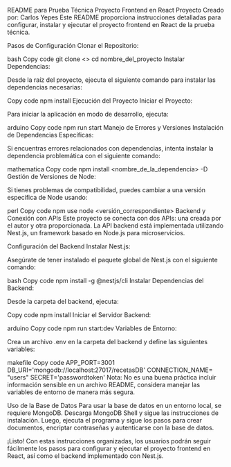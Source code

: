 README para Prueba Técnica Proyecto Frontend en React
Proyecto Creado por: Carlos Yepes
Este README proporciona instrucciones detalladas para configurar, instalar y ejecutar el proyecto frontend en React de la prueba técnica.

Pasos de Configuración
Clonar el Repositorio:

bash
Copy code
git clone <>
cd nombre_del_proyecto
Instalar Dependencias:

Desde la raíz del proyecto, ejecuta el siguiente comando para instalar las dependencias necesarias:

Copy code
npm install
Ejecución del Proyecto
Iniciar el Proyecto:

Para iniciar la aplicación en modo de desarrollo, ejecuta:

arduino
Copy code
npm run start
Manejo de Errores y Versiones
Instalación de Dependencias Específicas:

Si encuentras errores relacionados con dependencias, intenta instalar la dependencia problemática con el siguiente comando:

mathematica
Copy code
npm install <nombre_de_la_dependencia> -D
Gestión de Versiones de Node:

Si tienes problemas de compatibilidad, puedes cambiar a una versión específica de Node usando:

perl
Copy code
npm use node <versión_correspondiente>
Backend y Conexión con APIs
Este proyecto se conecta con dos APIs: una creada por el autor y otra proporcionada. La API backend está implementada utilizando Nest.js, un framework basado en Node.js para microservicios.

Configuración del Backend
Instalar Nest.js:

Asegúrate de tener instalado el paquete global de Nest.js con el siguiente comando:

bash
Copy code
npm install -g @nestjs/cli
Instalar Dependencias del Backend:

Desde la carpeta del backend, ejecuta:

Copy code
npm install
Iniciar el Servidor Backend:

arduino
Copy code
npm run start:dev
Variables de Entorno:

Crea un archivo .env en la carpeta del backend y define las siguientes variables:

makefile
Copy code
APP_PORT=3001
DB_URI='mongodb://localhost:27017/recetasDB'
CONNECTION_NAME= "users"
SECRET='passwordtoken'
Nota: No es una buena práctica incluir información sensible en un archivo README, considera manejar las variables de entorno de manera más segura.

Uso de la Base de Datos
Para usar la base de datos en un entorno local, se requiere MongoDB. Descarga MongoDB Shell y sigue las instrucciones de instalación. Luego, ejecuta el programa y sigue los pasos para crear documentos, encriptar contraseñas y autenticarse con la base de datos.

¡Listo! Con estas instrucciones organizadas, los usuarios podrán seguir fácilmente los pasos para configurar y ejecutar el proyecto frontend en React, así como el backend implementado con Nest.js.